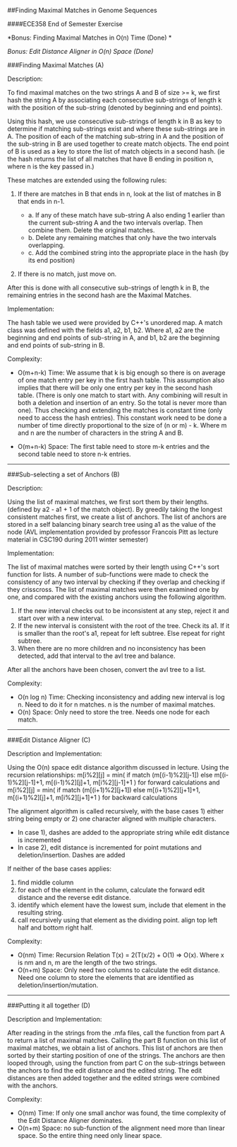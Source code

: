 ##Finding Maximal Matches in Genome Sequences

####ECE358 End of Semester Exercise

*Bonus: Finding Maximal Matches in O(n) Time (Done) *

*Bonus: Edit Distance Aligner in O(n) Space (Done)*


###Finding Maximal Matches (A)

Description:

To find maximal matches on the two strings A and B of size >= k, we first hash the string A by associating each consecutive sub-strings of length k with the position of the sub-string (denoted by beginning and end points).

Using this hash, we use consecutive sub-strings of length k in B as key to determine if matching sub-strings exist and where these sub-strings are in A. The position of each of the matching sub-string in A and the position of the sub-string in B are used together to create match objects. The end point of B is used as a key to store the list of match objects in a second hash. (ie the hash returns the list of all matches that have B ending in position n, where n is the key passed in.)

These matches are extended using the following rules:

1. If there are matches in B that ends in n, look at the list of matches in B that ends in n-1.
	- a. 	If any of these match have sub-string A also ending 1 earlier than the current sub-string A and the two intervals overlap. 
		Then combine them. Delete the original matches.
	- b. 	Delete any remaining matches that only have the two intervals overlapping.
	- c. 	Add the combined string into the appropriate place in the hash (by its end position)

2. If there is no match, just move on.

After this is done with all consecutive sub-strings of length k in B, the remaining entries in the second hash are the Maximal Matches.

Implementation:

The hash table we used were provided by C++'s unordered map. A match class was defined with the fields a1, a2, b1, b2. Where a1, a2 are the beginning and end points of sub-string in A, and b1, b2 are the beginning and end points of sub-string in B.

Complexity:

- O(m+n-k) Time: We assume that k is big enough so there is on average of one match entry per key in the first hash table. This assumption also implies that there will be only one entry per key in the second hash table. (There is only one match to start with. Any combining will result in both a deletion and insertion of an entry. So the total is never more than one). Thus checking and extending the matches is constant time (only need to access the hash entries). This constant work need to be done a number of time directly proportional to the size of (n or m) - k. Where m and n are the number of characters in the string A and B.

- O(m+n-k) Space: The first table need to store m-k entries and the second table need to store n-k entries. 


_______________________________________________________________________________________

###Sub-selecting a set of Anchors (B)

Description:

Using the list of maximal matches, we first sort them by their lengths. (defined by a2 - a1 + 1 of the match object). By greedily taking the longest consistent matches first, we create a list of anchors. The list of anchors are stored in a self balancing binary search tree using a1 as the value of the node (AVL implementation provided by professor Francois Pitt as lecture material in CSC190 during 2011 winter semester) 

Implementation:

The list of maximal matches were sorted by their length using C++'s sort function for lists. A number of sub-functions were made to check the consistency of any two interval by checking if they overlap and checking if they crisscross. The list of maximal matches were then examined one by one, and compared with the existing anchors using the following algorithm.

1. If the new interval checks out to be inconsistent at any step, reject it and start over with a new interval.
2. If the new interval is consistent with the root of the tree. Check its a1. If it is smaller than the root's a1, repeat for left subtree. Else repeat for right subtree.
3. When there are no more children and no inconsistency has been detected, add that interval to the avl tree and balance.

After all the anchors have been chosen, convert the avl tree to a list.

Complexity:

- O(n log n) Time: Checking inconsistency and adding new interval is log n. Need to do it for n matches. n is the number of maximal matches.
- O(n) Space: Only need to store the tree. Needs one node for each match.


_______________________________________________________________________________________

###Edit Distance Aligner (C)

Description and Implementation:

Using the O(n) space edit distance algorithm discussed in lecture. Using the recursion relationships:
	m[i%2][j] = min( if match (m[(i-1)%2][j-1]) else m[(i-1)%2][j-1]+1, m[(i-1)%2][j]+1, m[i%2][j-1]+1 ) for forward calculations
and	m[i%2][j] = min( if match (m[(i+1)%2][j+1]) else m[(i+1)%2][j+1]+1, m[(i+1)%2][j]+1, m[i%2][j+1]+1 ) for backward calculations

The alignment algorithm is called recursively, with the base cases 1) either string being empty or 2) one character aligned with multiple characters.
- In case 1), dashes are added to the appropriate string while edit distance is incremented
- In case 2), edit distance is incremented for point mutations and deletion/insertion. Dashes are added 

If neither of the base cases applies:

1. find middle column
2. for each of the element in the column, calculate the forward edit distance and the reverse edit distance. 
3. identify which element have the lowest sum, include that element in the resulting string.
4. call recursively using that element as the dividing point. align top left half and bottom right half.

Complexity:

- O(nm) Time: Recursion Relation T(x) = 2(T(x/2) + O(1) => O(x). Where x is nm and n, m are the length of the two strings. 
- O(n+m) Space: Only need two columns to calculate the edit distance. Need one column to store the elements that are identified as deletion/insertion/mutation.
_______________________________________________________________________________________

###Putting it all together (D)

Description and Implementation:

After reading in the strings from the .mfa files, call the function from part A to return a list of maximal matches. Calling the part B function on this list of maximal matches, we obtain a list of anchors. This list of anchors are then sorted by their starting position of one of the strings. The anchors are then looped through, using the function from part C on the sub-strings between the anchors to find the edit distance and the edited string. The edit distances are then added together and the edited strings were combined with the anchors. 

Complexity:
- O(nm) Time: If only one small anchor was found, the time complexity of the Edit Distance Aligner dominates. 
- O(n+m) Space: no sub-function of the alignment need more than linear space. So the entire thing need only linear space. 
